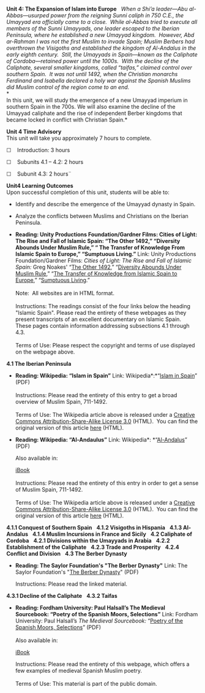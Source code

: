 **Unit 4: The Expansion of Islam into Europe** <span id="4"></span> 
*When a Shi’a leader—Abu al-Abbas—usurped power from the reigning Sunni
caliph in 750 C.E., the Umayyad era officially came to a close.  While
al-Abbas tried to execute all members of the Sunni Umayyads, one leader
escaped to the Iberian Peninsula, where he established a new Umayyad
kingdom.  However, Abd ar-Rahman I was not the first Muslim to invade
Spain; Muslim Berbers had overthrown the Visigoths and established the
kingdom of Al-Andalus in the early eighth century.  Still, the Umayyads
in Spain—known as the Caliphate of Cordoba—retained power until the
1000s.  With the decline of the Caliphate, several smaller kingdoms,
called “taifas,” claimed control over southern Spain.  It was not until
1492, when the Christian monarchs Ferdinand and Isabella declared a holy
war against the Spanish Muslims did Muslim control of the region come to
an end.*  
 *             
 In this unit, we will study the emergence of a new Umayyad imperium in
southern Spain in the 700s. We will also examine the decline of the
Umayyad caliphate and the rise of independent Berber kingdoms that
became locked in conflict with Christian Spain.*

**Unit 4 Time Advisory**  
This unit will take you approximately 7 hours to complete.  
  
☐    Introduction: 3 hours

☐    Subunits 4.1 – 4.2: 2 hours

☐    Subunit 4.3: 2 hours¨

**Unit4 Learning Outcomes**  
Upon successful completion of this unit, students will be able to:  
  
-   Identify and describe the emergence of the Umayyad dynasty in Spain.
-   Analyze the conflicts between Muslims and Christians on the Iberian
    Peninsula.

-   **Reading: Unity Productions Foundation/Gardner Films: Cities of
    Light: The Rise and Fall of Islamic Spain: “The Other 1492,”
    “Diversity Abounds Under Muslim Rule,” “ The Transfer of Knowledge
    From Islamic Spain to Europe,” “Sumptuous Living.”**
    Link: Unity Productions Foundation/Gardner Films: *Cities of Light:
    The Rise and Fall of Islamic Spain:* Greg Noakes' “[The Other
    1492](http://www.islamicspain.tv/Islamic-Spain/the_other_1492.htm),”
    “[Diversity Abounds Under Muslim
    Rule](http://www.islamicspain.tv/Islamic-Spain/diversity_abounds_under_muslim_rule.htm),”
    “[The Transfer of Knowledge from Islamic Spain to
    Europe](http://www.islamicspain.tv/Islamic-Spain/the_transfer_of_knowledge_from_islamic_spain_to_europe.htm),”
    “[Sumptuous
    Living](http://www.islamicspain.tv/Islamic-Spain/sumptuous_living).”  
        
     Note:  All websites are in HTML format.  
        
     Instructions: The readings consist of the four links below the
    heading "Islamic Spain". Please read the entirety of these webpages
    as they present transcripts of an excellent documentary on Islamic
    Spain.  These pages contain information addressing subsections 4.1
    through 4.3.  
        
     Terms of Use: Please respect the copyright and terms of use
    displayed on the webpage above.

**4.1 The Iberian Peninsula** <span id="4.1"></span> 
-   **Reading: Wikipedia: “Islam in Spain”**
    Link: Wikipedia*:*“[Islam in
    Spain](https://resources.saylor.org/wwwresources/archived/site/wp-content/uploads/2011/08/HIST351-4.1-Islam-in-Spain.pdf)”
    (PDF)  
        
     Instructions: Please read the entirety of this entry to get a broad
    overview of Muslim Spain, 711-1492.  
        
     Terms of Use: The Wikipedia article above is released under a
    [Creative Commons Attribution-Share-Alike License
    3.0](http://creativecommons.org/licenses/by-sa/3.0/) (HTML).  You
    can find the original version of this article
    [here](http://en.wikipedia.org/wiki/Islam_in_Spain) (HTML).

-   **Reading: Wikipedia: “Al-Andaulus”**
    Link:
    Wikipedia*: *“[Al-Andalus](https://resources.saylor.org/wwwresources/archived/site/wp-content/uploads/2011/08/HIST351-4.1-Al-Andalus.pdf)”
    (PDF)  
      
     Also available in:  

    [iBook](https://resources.saylor.org/wwwresources/archived/site/wp-content/uploads/2011/08/HIST351-4.1-Al-Andalus-Wikipedia.epub)  
        
     Instructions: Please read the entirety of this entry in order to
    get a sense of Muslim Spain, 711-1492.  
        
     Terms of Use: The Wikipedia article above is released under a
    [Creative Commons Attribution-Share-Alike License
    3.0](http://creativecommons.org/licenses/by-sa/3.0/) (HTML).  You
    can find the original version of this article
    [here](http://en.wikipedia.org/wiki/Al-Andalus) (HTML).

**4.1.1 Conquest of Southern Spain** <span id="4.1.1"></span> 
**4.1.2 Visigoths in Hispania** <span id="4.1.2"></span> 
**4.1.3 Al-Andalus** <span id="4.1.3"></span> 
**4.1.4 Muslim Incursions in France and Sicily** <span
id="4.1.4"></span> 
**4.2 Caliphate of Cordoba** <span id="4.2"></span> 
**4.2.1 Divisions within the Umayyads in Arabia** <span
id="4.2.1"></span> 
**4.2.2 Establishment of the Caliphate** <span id="4.2.2"></span> 
**4.2.3 Trade and Prosperity** <span id="4.2.3"></span> 
**4.2.4 Conflict and Division** <span id="4.2.4"></span> 
**4.3 The Berber Dynasty** <span id="4.3"></span> 
-   **Reading: The Saylor Foundation's "The Berber Dynasty"**
    Link: The Saylor Foundation's "[The Berber
    Dynasty](https://resources.saylor.org/wwwresources/archived/site/wp-content/uploads/2011/06/HIST351-The-Berber-Dynasty.pdf)"
    (PDF)  
      
     Instructions: Please read the linked material.

**4.3.1 Decline of the Caliphate** <span id="4.3.1"></span> 
**4.3.2 Taifas** <span id="4.3.2"></span> 
-   **Reading: Fordham University: Paul Halsall’s The Medieval
    Sourcebook: “Poetry of the Spanish Moors, Selections”**
    Link: Fordham University: Paul Halsall’s *The Medieval Sourcebook:*
    “[Poetry of the Spanish Moors,
    Selections](https://resources.saylor.org/wwwresources/archived/site/wp-content/uploads/2011/08/HIST351-4.3.2-Poetry-of-the-Spanish-Moor-Wikipedia.pdf)”
    (PDF)  
        
     Also available in:  

    [iBook](https://resources.saylor.org/wwwresources/archived/site/wp-content/uploads/2011/08/HIST351-4.3.2-Poetry-of-the-Spanish-Moor-Author.epub)  
      
     Instructions: Please read the entirety of this webpage, which
    offers a few examples of medieval Spanish Muslim poetry.   
        
     Terms of Use: This material is part of the public domain.  


